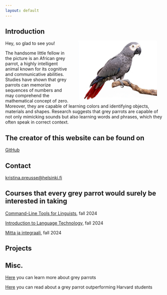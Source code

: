 ```yaml
---
layout: default
---
```


## Introduction

<img src="assets/images/parrot.jpeg" alt="Photo" hspace="20" width="50%" align="right"/> Hey, so glad to see you!

The handsome little fellow in the picture is an African grey parrot, a highly intelligent animal known for its cognitive and communicative abilities. Studies have shown that grey parrots can memorize sequences of numbers and may comprehend the mathematical concept of zero. Moreover, they are capable of learning colors and identifying objects, materials and shapes. Research suggests that grey parrots are capable of not only mimicking sounds but also learning words and phrases, which they often speak in correct
context.

## The creator of this website can be found on

[GitHub](https://github.com/kristina-pr)

## Contact

kristina.preusse@helsinki.fi 

## Courses that every grey parrot would surely be interested in taking

[Command-Line Tools for Linguists](https://studies.helsinki.fi/courses/course-implementation/hy-opt-cur-2425-261401a1-c550-4436-91b9-7edf4a1a3b57), fall 2024

[Introduction to Language Technology](https://studies.helsinki.fi/courses/course-implementation/hy-opt-cur-2425-43b8f122-8ca2-453b-addd-cbfd756c3306), fall 2024

[Mitta ja integraali](https://studies.helsinki.fi/kurssit/toteutus/hy-opt-cur-2425-fc8315ec-9dc7-4e50-9590-831da4ccdd2c), fall 2024

## Projects

## Misc. 

[Here](https://en.wikipedia.org/wiki/Grey_parrot) you can learn more about grey parrots

[Here](https://news.harvard.edu/gazette/story/2020/07/african-grey-parrot-outperforms-children-and-college-students/) you can read about a grey parrot outperforming Harvard students

